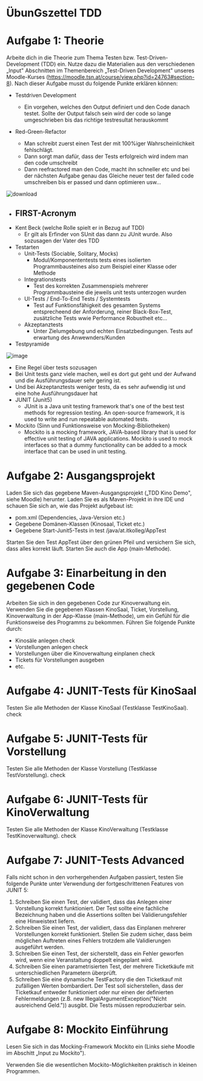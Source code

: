 # ÜbunGszettel TDD

# Aufgabe 1: Theorie

Arbeite dich in die Theorie zum Thema Testen bzw. Test-Driven-Development (TDD) ein. Nutze dazu die Materialien aus den verschiedenen „Input&quot; Abschnitten im Themenbereich „Test-Driven Development&quot; unseres Moodle-Kurses (https://moodle.tsn.at/course/view.php?id=24763#section-8). Nach dieser Aufgabe musst du folgende Punkte erklären können:

- Testdriven Development

    - Ein vorgehen, welches den Output definiert und den Code danach testet. Sollte der Output falsch sein wird der code so lange umgeschrieben bis das richtige testresultat herauskommt
- Red-Green-Refactor
  - Man schreibt zuerst einen Test der mit 100%iger Wahrscheinlichkeit fehlschlägt.
  - Dann sorgt man dafür, dass der Tests erfolgreich wird indem man den code umschreibt
  - Dann reefractored man den Code, macht ihn schneller etc und bei der nächsten Aufgabe genau das Gleiche neuer test der failed code umschreiben bis er passed und dann optimieren usw…


![download](https://user-images.githubusercontent.com/46607383/160693290-8266ba07-9cac-406f-bd53-1fd09e77c4a0.png)


- FIRST-Acronym
  -
- Kent Beck (welche Rolle spielt er in Bezug auf TDD)
  - Er gilt als Erfinder von SUnit das dann zu JUnit wurde. Also sozusagen der Vater des TDD
- Testarten
  - Unit-Tests (Sociable, Solitary, Mocks)
    - Modul/Komponententests tests eines isolierten Programmbausteines also zum Beispiel einer Klasse oder Methode
  - Integrationstests
    - Test des korrekten Zusammenspiels mehrerer Programmbausteine die jeweils unit tests unterzogen wurden
  - UI-Tests / End-To-End Tests / Systemtests
    - Test auf Funktionsfähigkeit des gesamten Systems entsprecheend der Anforderung, reiner Black-Box-Test, zusätzliche Tests wwie Performance Robustheit etc…
  - Akzeptanztests
    - Unter Zielumgebung und echten Einsatzbedingungen. Tests auf erwartung des Anwewnders/Kunden
- Testpyramide

![image](https://user-images.githubusercontent.com/46607383/160693479-0613ee19-5d9c-4f1b-b370-36f8dc85cdf4.png)

  - Eine Regel über tests sozusagen
  - Bei Unit tests ganz viele machen, weil es dort gut geht und der Aufwand und die Ausführungsdauer sehr gering ist.
  - Und bei Akzeptanztests weniger tests, da es sehr aufwendig ist und eine hohe Ausführungsdauer hat
- JUNIT (Junit5)
  - JUnit is a Java unit testing framework that&#39;s one of the best test methods for regression testing. An open-source framework, it is used to write and run repeatable automated tests.
- Mockito (Sinn und Funktionsweise von Mocking-Bibliotheken)
  - Mockito is a mocking framework, JAVA-based library that is used for effective unit testing of JAVA applications. Mockito is used to mock interfaces so that a dummy functionality can be added to a mock interface that can be used in unit testing.

# Aufgabe 2: Ausgangsprojekt

Laden Sie sich das gegebene Maven-Ausgangsprojekt („TDD Kino Demo&quot;, siehe Moodle) herunter. Laden Sie es als Maven-Projekt in ihre IDE und schauen Sie sich an, wie das Projekt aufgebaut ist:

- pom.xml (Dependencies, Java-Version etc.)
- Gegebene Domänen-Klassen (Kinosaal, Ticket etc.)
- Gegebene Start-Junit5-Tests in test /java/at.itkolleg/AppTest

Starten Sie den Test AppTest über den grünen Pfeil und versichern Sie sich, dass alles korrekt läuft. Starten Sie auch die App (main-Methode).

# Aufgabe 3: Einarbeitung in den gegebenen Code

Arbeiten Sie sich in den gegebenen Code zur Kinoverwaltung ein. Verwenden Sie die gegebenen Klassen KinoSaal, Ticket, Vorstellung, Kinoverwaltung in der App-Klasse (main-Methode), um ein Gefühl für die Funktionsweise des Programms zu bekommen. Führen Sie folgende Punkte durch:

- Kinosäle anlegen check
- Vorstellungen anlegen check
- Vorstellungen über die Kinoverwaltung einplanen check
- Tickets für Vorstellungen ausgeben
- etc.

# Aufgabe 4: JUNIT-Tests für KinoSaal

Testen Sie alle Methoden der Klasse KinoSaal (Testklasse TestKinoSaal). check

# Aufgabe 5: JUNIT-Tests für Vorstellung

Testen Sie alle Methoden der Klasse Vorstellung (Testklasse TestVorstellung). check

# Aufgabe 6: JUNIT-Tests für KinoVerwaltung

Testen Sie alle Methoden der Klasse KinoVerwaltung (Testklasse TestKinoverwaltung). check

# Aufgabe 7: JUNIT-Tests Advanced

Falls nicht schon in den vorhergehenden Aufgaben passiert, testen Sie folgende Punkte unter Verwendung der fortgeschrittenen Features von JUNIT 5:

1. Schreiben Sie einen Test, der validiert, dass das Anlegen einer Vorstellung korrekt funktioniert. Der Test sollte eine fachliche Bezeichnung haben und die Assertions sollten bei Validierungsfehler eine Hinweistext liefern.
2. Schreiben Sie einen Test, der validiert, dass das Einplanen mehrerer Vorstellungen korrekt funktioniert. Stellen Sie zudem sicher, dass beim möglichen Auftreten eines Fehlers trotzdem alle Validierungen ausgeführt werden.
3. Schreiben Sie einen Test, der sicherstellt, dass ein Fehler geworfen wird, wenn eine Veranstaltung doppelt eingeplant wird.
4. Schreiben Sie einen parametrisierten Test, der mehrere Ticketkäufe mit unterschiedlichen Parametern überprüft.
5. Schreiben Sie eine dynamische TestFactory die den Ticketkauf mit zufälligen Werten bombardiert. Der Test soll sicherstellen, dass der Ticketkauf entweder funktioniert oder nur einen der definierten Fehlermeldungen (z.B. new IllegalArgumentException(&quot;Nicht ausreichend Geld.&quot;)) ausgibt. Die Tests müssen reproduzierbar sein.

# Aufgabe 8: Mockito Einführung

Lesen Sie sich in das Mocking-Framework Mockito ein (Links siehe Moodle im Abschitt „Input zu Mockito&quot;).

Verwenden Sie die wesentlichen Mockito-Möglichkeiten praktisch in kleinen Programmen.

